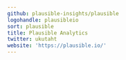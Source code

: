 ```yaml
---
github: plausible-insights/plausible
logohandle: plausibleio
sort: plausible
title: Plausible Analytics
twitter: ukutaht
website: 'https://plausible.io/'
---
```

